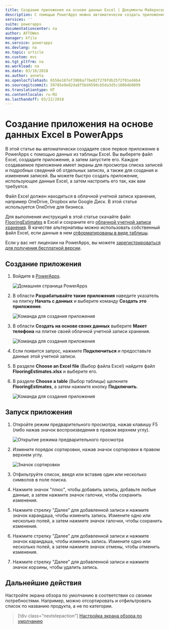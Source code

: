 ```yaml
---
title: Создание приложения на основе данных Excel | Документы Майкрософт
description: С помощью PowerApps можно автоматически создать приложение на основе файла Excel, хранящегося в облачной учетной записи хранения
services: ''
suite: powerapps
documentationcenter: na
author: AFTOWen
manager: kfile
ms.service: powerapps
ms.devlang: na
ms.topic: article
ms.custom: mvc
ms.tgt_pltfrm: na
ms.workload: na
ms.date: 03/18/2018
ms.author: anneta
ms.openlocfilehash: 6556e16fef3908a77be02f270fdb25f2f01ed4b4
ms.sourcegitcommit: 59785e9e82da8f5bd459dcb5da3d5c18064b0899
ms.translationtype: HT
ms.contentlocale: ru-RU
ms.lasthandoff: 03/22/2018
---
```

# <a name="generate-an-app-from-excel-in-powerapps"></a>Создание приложения на основе данных Excel в PowerApps
В этой статье вы автоматически создадите свое первое приложение в PowerApps с помощью данных из таблицы Excel. Вы выберете файл Excel, создадите приложение, а затем запустите его. Каждое создаваемое приложение имеет экраны для просмотра списка записей и подробных сведений об отдельных записях, а также для создания и изменения записей. Вы можете быстро создать приложение, использующее данные Excel, а затем настроить его так, как вам требуется. 

Файл Excel должен находиться в облачной учетной записи хранения, например OneDrive, Dropbox или Google Диск. В этой статье используется OneDrive для бизнеса.

Для выполнения инструкций в этой статье скачайте файл [FlooringEstimates](https://az787822.vo.msecnd.net/documentation/get-started-from-data/FlooringEstimates.xlsx) в Excel и сохраните его [облачной учетной записи хранения](connections/cloud-storage-blob-connections.md). В качестве альтернативы можно использовать собственный файл Excel, если данные в нем [отформатированы в виде таблицы](https://support.office.com/article/Create-an-Excel-table-in-a-worksheet-E81AA349-B006-4F8A-9806-5AF9DF0AC664). 

Если у вас нет лицензии на PowerApps, вы можете [зарегистрироваться для получения бесплатной версии](../signup-for-powerapps.md).

## <a name="generate-the-app"></a>Создание приложения
1. Войдите в [PowerApps](https://web.powerapps.com).

    ![Домашняя страница PowerApps](./media/get-started-create-from-data/sign-in.png)

1. В области **Разрабатывайте такие приложения** наведите указатель на плитку **Начать с данных** и выберите команду **Создать это приложение**.

    ![Команда для создания приложения](./media/get-started-create-from-data/make-this-app.png)

1. В области **Создать на основе своих данных** выберите **Макет телефона** на плитке своей облачной учетной записи хранения.

    ![Команда для создания приложения](./media/get-started-create-from-data/odfb-tile.png)

1. Если появится запрос, нажмите **Подключиться** и предоставьте данные этой учетной записи.

1. В разделе **Choose an Excel file** (Выбор файла Excel) найдите файл **FlooringEstimates.xlsx** и выберите его. 

1. В разделе **Choose a table** (Выбор таблицы) щелкните **FlooringEstimates**, а затем нажмите кнопку **Подключить**.

    ![Команда для создания приложения](./media/get-started-create-from-data/choose-table.png)

## <a name="run-the-app"></a>Запуск приложения
1. Откройте режим предварительного просмотра, нажав клавишу F5 (либо нажав значок воспроизведения в правом верхнем углу).

    ![Открытие режима предварительного просмотра](./media/get-started-create-from-data/open-preview.png)

1. Измените порядок сортировки, нажав значок сортировки в правом верхнем углу.

    ![Значок сортировки](./media/get-started-create-from-data/sort-icon.png)

1. Отфильтруйте список, введя или вставив один или несколько символов в поле поиска.

1. Нажмите значок "плюс", чтобы добавить запись, добавьте любые данные, а затем нажмите значок галочки, чтобы сохранить изменения.

1. Нажмите стрелку "Далее" для добавленной записи и нажмите значок карандаша, чтобы изменить запись. Измените одно или несколько полей, а затем нажмите значок галочки, чтобы сохранить изменения.

1. Нажмите стрелку "Далее" для добавленной записи и нажмите значок карандаша, чтобы изменить запись. Измените одно или несколько полей, а затем нажмите значок отмены, чтобы отменить изменения.

1. Нажмите стрелку "Далее" для добавленной записи и нажмите значок корзины, чтобы удалить запись.

## <a name="next-steps"></a>Дальнейшие действия
Настройте экрана обзора по умолчанию в соответствии со своими потребностями. Например, можно отсортировать и отфильтровать список по названию продукта, а не по категории.

> [!div class="nextstepaction"]
> [Настройка экрана обзора по умолчанию](customize-layout-sharepoint.md)